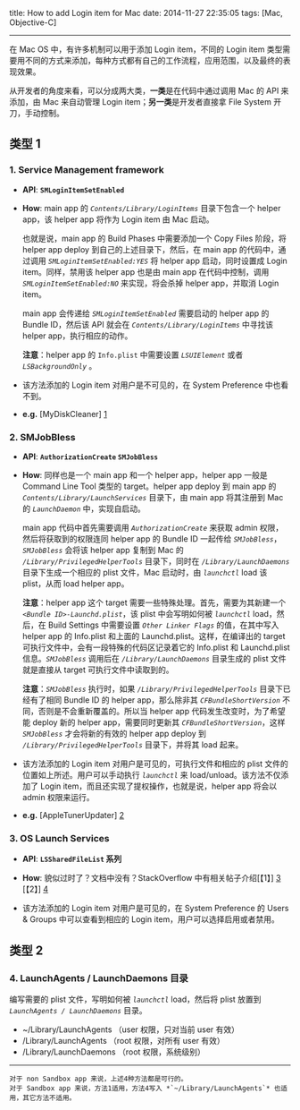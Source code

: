 title: How to add Login item for Mac
date: 2014-11-27 22:35:05
tags: [Mac, Objective-C]

---

在 Mac OS 中，有许多机制可以用于添加 Login item，不同的 Login item 类型需要用不同的方式来添加，每种方式都有自己的工作流程，应用范围，以及最终的表现效果。

从开发者的角度来看，可以分成两大类，**一类**是在代码中通过调用 Mac 的 API 来添加，由 Mac 来自动管理 Login item；**另一类**是开发者直接拿 File System 开刀，手动控制。

<!--more-->

## 类型 1

### 1. Service Management framework

* **API**: **`SMLoginItemSetEnabled`**

* **How**: main app 的 *`Contents/Library/LoginItems`* 目录下包含一个 helper app，该 helper app 将作为 Login item 由 Mac 启动。

	也就是说，main app 的 Build Phases 中需要添加一个 Copy Files 阶段，将 helper app deploy 到自己的上述目录下，然后，在 main app 的代码中，通过调用 *`SMLoginItemSetEnabled:YES`* 将 helper app 启动，同时设置成 Login item。同样，禁用该 helper app 也是由 main app 在代码中控制，调用 *`SMLoginItemSetEnabled:NO`* 来实现，将会杀掉 helper app，并取消 Login item。
	
	main app 会传递给 *`SMLoginItemSetEnabled`* 需要启动的 helper app 的 Bundle ID，然后该 API 就会在 *`Contents/Library/LoginItems`* 中寻找该 helper app，执行相应的动作。

	**注意**：helper app 的 `Info.plist` 中需要设置 *`LSUIElement`* 或者 *`LSBackgroundOnly`* 。

* 该方法添加的 Login item 对用户是不可见的，在 System Preference 中也看不到。

* **e.g.** [MyDiskCleaner] [1]

### 2. SMJobBless

* **API**: **`AuthorizationCreate` `SMJobBless`**

* **How**: 同样也是一个 main app 和一个 helper app，helper app 一般是 Command Line Tool 类型的 target。helper app deploy 到 main app 的 *`Contents/Library/LaunchServices`* 目录下，由 main app 将其注册到 Mac 的 *`LaunchDaemon`* 中，实现自启动。

	main app 代码中首先需要调用 *`AuthorizationCreate`* 来获取 admin 权限，然后将获取到的权限连同 helper app 的 Bundle ID 一起传给 *`SMJobBless`*，*`SMJobBless`* 会将该 helper app 复制到 Mac 的 *`/Library/PrivilegedHelperTools`* 目录下，同时在 *`/Library/LaunchDaemons`* 目录下生成一个相应的 plist 文件，Mac 启动时，由 *`launchctl`* load 该 plist，从而 load helper app。
	
	**注意**：helper app 这个 target 需要一些特殊处理。首先，需要为其新建一个 *`<Bundle ID>-Launchd.plist`*，该 plist 中会写明如何被 *`launchctl`* load，然后，在 Build Settings 中需要设置 *`Other Linker Flags`* 的值，在其中写入 helper app 的 Info.plist 和上面的 Launchd.plist。这样，在编译出的 target 可执行文件中，会有一段特殊的代码区记录着它的 Info.plist 和 Launchd.plist 信息。*`SMJobBless`* 调用后在 *`/Library/LaunchDaemons`* 目录生成的 plist 文件就是直接从 target 可执行文件中读取到的。
	
	**注意**：*`SMJobBless`* 执行时，如果 *`/Library/PrivilegedHelperTools`* 目录下已经有了相同 Bundle ID 的 helper app，那么除非其 *`CFBundleShortVersion`* 不同，否则是不会重新覆盖的。所以当 helper app 代码发生改变时，为了希望能 deploy 新的 helper app，需要同时更新其 *`CFBundleShortVersion`*，这样 *`SMJobBless`* 才会将新的有效的 helper app deploy 到 *`/Library/PrivilegedHelperTools`* 目录下，并将其 load 起来。

* 该方法添加的 Login item 对用户是可见的，可执行文件和相应的 plist 文件的位置如上所述。用户可以手动执行 *`launchctl`* 来 load/unload。该方法不仅添加了 Login item，而且还实现了提权操作，也就是说，helper app 将会以 admin 权限来运行。

* **e.g.** [AppleTunerUpdater] [2]

### 3. OS Launch Services

* **API**: **`LSSharedFileList` 系列**

* **How**: 貌似过时了？文档中没有？StackOverflow 中有相关帖子介绍[【1】] [3] [【2】] [4]

* 该方法添加的 Login item 对用户是可见的，在 System Preference 的 Users & Groups 中可以查看到相应的 Login item，用户可以选择启用或者禁用。


## 类型 2

### 4. LaunchAgents / LaunchDaemons 目录

编写需要的 plist 文件，写明如何被 *`launchctl`* load，然后将 plist 放置到 *`LaunchAgents / LaunchDaemons`* 目录。

* ~/Library/LaunchAgents	（user 权限，只对当前 user 有效）
* /Library/LaunchAgents		（root 权限，对所有 user 有效）
* /Library/LaunchDaemons	（root 权限，系统级别）

---

	对于 non Sandbox app 来说，上述4种方法都是可行的。
	对于 Sandbox app 来说，方法1适用，方法4写入 *`~/Library/LaunchAgents`* 也适用，其它方法不适用。


[1]: https://github.com/wzqcongcong/MyDiskCleaner
[2]: https://github.com/wzqcongcong/AppleTunerUpdater
[3]: http://stackoverflow.com/questions/5449135/how-can-a-cocoa-application-add-itself-as-a-global-login-item
[4]: http://stackoverflow.com/questions/14889956/launch-cocoa-application-for-all-users-during-login
